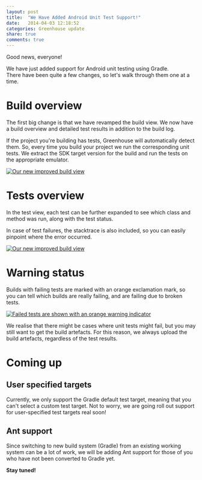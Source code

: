 ```yaml
---
layout: post
title:  "We Have Added Android Unit Test Support!"
date:   2014-04-03 12:18:52
categories: Greenhouse update
share: true
comments: true
---
```


Good news, everyone!  

We have just added support for Android unit testing using Gradle.  
There have been quite a few changes, so let's walk through them one at a time.
<!--more-->

Build overview
==============
The first big change is that we have revamped the build view.
We now have a build overview and detailed test results in addition to the build log.

If the project you're building has tests, Greenhouse will automatically detect them. 
So, every time you build your project we run the corresponding unit tests. We extract the SDK target version for the build
and run the tests on the appropriate emulator.

<a data-lightbox="android-testing" href="{{ site_url }}/assets/new_build_view.png">
    <img class="post-img" src="{{ site.url }}/assets/new_build_view.png" title="Our new improved build view"/>
</a>


Tests overview 
==============
In the test view, each test can be further expanded to see which class and  method was run, along with the test status.  

In case of test failures, the stacktrace is also included, so you can easily pinpoint where the error occurred.

<a data-lightbox="android-testing" href="{{ site_url }}/assets/expanded_test_view.png">
    <img class="post-img" src="{{ site.url }}/assets/expanded_test_view.png" title="Our new improved build view"/>
</a>


Warning status
================
Builds with failing tests are marked with an orange exclamation mark, so you can tell which builds are really failing, and
are failing due to broken tests.


<a data-lightbox="android-testing" href="{{ site_url }}/assets/failed_tests_cropped.png">
    <img class="post-img" src="{{ site.url }}/assets/failed_tests_cropped.png" title="Failed tests are shown with an orange warning indicator"/>
</a>


We realise that there might be cases where unit tests might fail, but you may still want to get the build artefacts. 
For this reason, we always upload the build artefacts, regardless of the test results.

Coming up
=========

User specified targets
----------------------
Currently, we only support the Gradle default test target, meaning that you can't select a custom test target. Not to worry, we are going roll out support for user-specified test targets real soon!

Ant support
-----------
Since switching to new build system (Gradle) from an existing working system can be a lot of work, we will be adding Ant support for those of you who have not 
been converted to Gradle yet.

**Stay tuned!**
